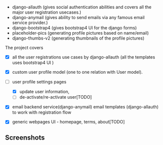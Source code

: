 
- django-allauth (gives social authentication abilities and covers all the major user registration usecases.)
- django-anymail (gives ability to send emails via any famous email service provider.)
- django-bootstrap4 (gives bootstrap4 UI for the django forms)
- placeholder-pics (generating profile pictures based on name/email)
- django-thumbs-v2 (generating thumbnails of the profile pictures)


The project covers 

- [x] all the user registrations use cases by django-allauth (all the templates uses bootstrap4 UI )
- [x] custom user profile model (one to one relation with User model). 
- [ ] user profile settings pages 
    - [x] update user information, 
    - [ ] de-activate/re-activate user[TODO]
- [x] email backend service(django-anymail) email templates (django-allauth) to work with registration flow 
- [x] generic webpages UI - homepage, terms, about[TODO]


## Screenshots


<!-- Homepage
---------
![homepage](screenshots/homepage.png)

Signin Page
---------
![Signin](screenshots/signin.png)

Signup Page
---------
![Signup](screenshots/signup.png)

Password reset page
---------
![password reset](screenshots/password-reset.png)

User Profile page
---------
![user profile](screenshots/user-profile.png) -->


